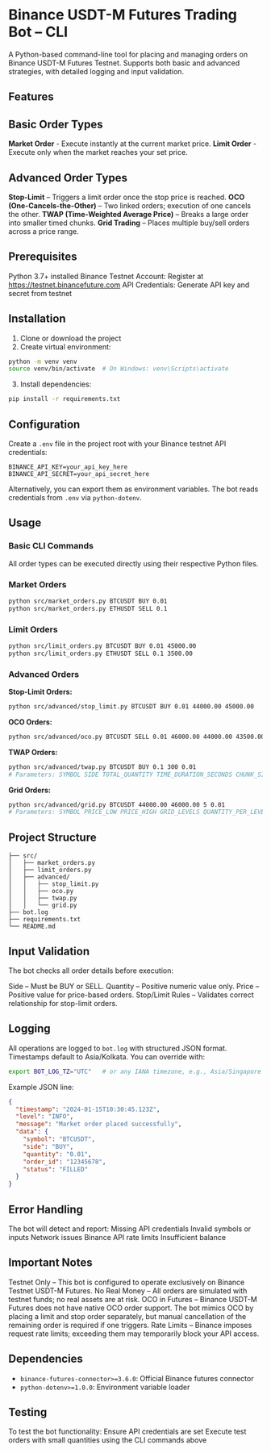 # Binance USDT-M Futures Trading Bot – CLI
A Python-based command-line tool for placing and managing orders on Binance USDT-M Futures Testnet.
Supports both basic and advanced strategies, with detailed logging and input validation.


## Features

## Basic Order Types
**Market Order** - Execute instantly at the current market price.
**Limit Order** -Execute only when the market reaches your set price.

## Advanced Order Types
**Stop-Limit** – Triggers a limit order once the stop price is reached.
**OCO (One-Cancels-the-Other)** – Two linked orders; execution of one cancels the other.
**TWAP (Time-Weighted Average Price)** – Breaks a large order into smaller timed chunks.
**Grid Trading** – Places multiple buy/sell orders across a price range.

## Prerequisites
Python 3.7+ installed
Binance Testnet Account: Register at https://testnet.binancefuture.com
API Credentials: Generate API key and secret from testnet

## Installation
1. Clone or download the project
2. Create virtual environment:
```bash
python -m venv venv
source venv/bin/activate  # On Windows: venv\Scripts\activate
```
3. Install dependencies:
```bash
pip install -r requirements.txt
```

## Configuration
Create a `.env` file in the project root with your Binance testnet API credentials:
```
BINANCE_API_KEY=your_api_key_here
BINANCE_API_SECRET=your_api_secret_here
```
Alternatively, you can export them as environment variables. The bot reads credentials from `.env` via `python-dotenv`.

## Usage

### Basic CLI Commands

All order types can be executed directly using their respective Python files.

### Market Orders
```bash
python src/market_orders.py BTCUSDT BUY 0.01
python src/market_orders.py ETHUSDT SELL 0.1
```

### Limit Orders
```bash
python src/limit_orders.py BTCUSDT BUY 0.01 45000.00
python src/limit_orders.py ETHUSDT SELL 0.1 3500.00
```

### Advanced Orders

**Stop-Limit Orders:**
```bash
python src/advanced/stop_limit.py BTCUSDT BUY 0.01 44000.00 45000.00
```

**OCO Orders:**
```bash
python src/advanced/oco.py BTCUSDT SELL 0.01 46000.00 44000.00 43500.00
```

**TWAP Orders:**
```bash
python src/advanced/twap.py BTCUSDT BUY 0.1 300 0.01
# Parameters: SYMBOL SIDE TOTAL_QUANTITY TIME_DURATION_SECONDS CHUNK_SIZE
```

**Grid Orders:**
```bash
python src/advanced/grid.py BTCUSDT 44000.00 46000.00 5 0.01
# Parameters: SYMBOL PRICE_LOW PRICE_HIGH GRID_LEVELS QUANTITY_PER_LEVEL
```

## Project Structure

```
├── src/
│   ├── market_orders.py
│   ├── limit_orders.py
│   ├── advanced/
│   │   ├── stop_limit.py
│   │   ├── oco.py
│   │   ├── twap.py
│   │   └── grid.py
├── bot.log
├── requirements.txt
└── README.md                   
```

## Input Validation

The bot checks all order details before execution:

Side – Must be BUY or SELL.
Quantity – Positive numeric value only.
Price – Positive value for price-based orders.
Stop/Limit Rules – Validates correct relationship for stop-limit orders.


## Logging

All operations are logged to `bot.log` with structured JSON format. Timestamps default to Asia/Kolkata. You can override with:

```bash
export BOT_LOG_TZ="UTC"   # or any IANA timezone, e.g., Asia/Singapore
```

Example JSON line:

```json
{
  "timestamp": "2024-01-15T10:30:45.123Z",
  "level": "INFO",
  "message": "Market order placed successfully",
  "data": {
    "symbol": "BTCUSDT",
    "side": "BUY",
    "quantity": "0.01",
    "order_id": "12345678",
    "status": "FILLED"
  }
}
```

## Error Handling

The bot will detect and report:
Missing API credentials
Invalid symbols or inputs
Network issues
Binance API rate limits
Insufficient balance


## Important Notes

Testnet Only – This bot is configured to operate exclusively on Binance Testnet USDT-M Futures.
No Real Money – All orders are simulated with testnet funds; no real assets are at risk.
OCO in Futures – Binance USDT-M Futures does not have native OCO order support. The bot mimics OCO by placing a limit and stop order separately, but manual cancellation of the remaining order is required if one triggers.
Rate Limits – Binance imposes request rate limits; exceeding them may temporarily block your API access.


## Dependencies
- `binance-futures-connector>=3.6.0`: Official Binance futures connector
- `python-dotenv>=1.0.0`: Environment variable loader


## Testing

To test the bot functionality:
Ensure API credentials are set
Execute test orders with small quantities using the CLI commands above

